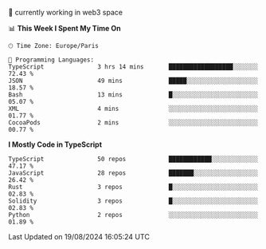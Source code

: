 🔭 currently working in web3 space

<!--START_SECTION:waka-->
📊 **This Week I Spent My Time On** 

```text
🕑︎ Time Zone: Europe/Paris

💬 Programming Languages: 
TypeScript               3 hrs 14 mins       ██████████████████░░░░░░░   72.43 % 
JSON                     49 mins             █████░░░░░░░░░░░░░░░░░░░░   18.57 % 
Bash                     13 mins             █░░░░░░░░░░░░░░░░░░░░░░░░   05.07 % 
XML                      4 mins              ░░░░░░░░░░░░░░░░░░░░░░░░░   01.77 % 
CocoaPods                2 mins              ░░░░░░░░░░░░░░░░░░░░░░░░░   00.77 % 
```

**I Mostly Code in TypeScript** 

```text
TypeScript               50 repos            ████████████░░░░░░░░░░░░░   47.17 % 
JavaScript               28 repos            ███████░░░░░░░░░░░░░░░░░░   26.42 % 
Rust                     3 repos             █░░░░░░░░░░░░░░░░░░░░░░░░   02.83 % 
Solidity                 3 repos             █░░░░░░░░░░░░░░░░░░░░░░░░   02.83 % 
Python                   2 repos             ░░░░░░░░░░░░░░░░░░░░░░░░░   01.89 % 
```




 Last Updated on 19/08/2024 16:05:24 UTC
<!--END_SECTION:waka-->
